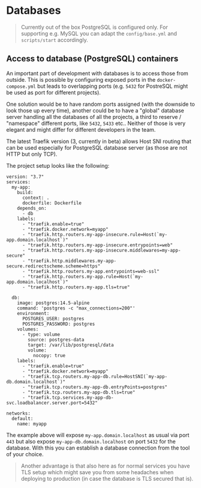 # Databases

> Currently out of the box PostgreSQL is configured only. For supporting e.g.
> MySQL you can adapt the `config/base.yml` and `scripts/start` accordingly.

## Access to database (PostgreSQL) containers

An important part of development with databases is to access those from outside.
This is possible by configuring exposed ports in the `docker-compose.yml` but 
leads to overlapping ports (e.g. `5432` for PostreSQL might be used as port for 
different projects).

One solution would be to have random ports assigned (with the downside to look
those up every time), another could be to have a "global" database server 
handling all the databases of all the projects, a third to reserve / 
"namespace" different ports, like `5432`, `5433` etc.. Neither of those is very 
elegant and might differ for different developers in the team.

The latest Traefik version (3, currently in beta) allows Host SNI routing that
can be used especially for PostgreSQL database server (as those are not HTTP 
but only TCP).

The project setup looks like the following:

```
version: "3.7"
services:
  my-app:
    build:
      context: .
      dockerfile: Dockerfile
    depends_on:
      - db
    labels:
      - "traefik.enable=true"
      - "traefik.docker.network=myapp"
      - "traefik.http.routers.my-app-insecure.rule=Host(`my-app.domain.localhost`)"
      - "traefik.http.routers.my-app-insecure.entrypoints=web"
      - "traefik.http.routers.my-app-insecure.middlewares=my-app-secure"
      - "traefik.http.middlewares.my-app-secure.redirectscheme.scheme=https"
      - "traefik.http.routers.my-app.entrypoints=web-ssl"
      - "traefik.http.routers.my-app.rule=Host(`my-app.domain.localhost`)"
      - "traefik.http.routers.my-app.tls=true"

  db:
    image: postgres:14.5-alpine
    command: 'postgres -c "max_connections=200"'
    environment:
      POSTGRES_USER: postgres
      POSTGRES_PASSWORD: postgres
    volumes:
      - type: volume
        source: postgres-data
        target: /var/lib/postgresql/data
        volume:
          nocopy: true
    labels:
      - "traefik.enable=true"
      - "traefik.docker.network=myapp"
      - "traefik.tcp.routers.my-app-db.rule=HostSNI(`my-app-db.domain.localhost`)"
      - "traefik.tcp.routers.my-app-db.entryPoints=postgres"
      - "traefik.tcp.routers.my-app-db.tls=true"
      - "traefik.tcp.services.my-app-db-svc.loadbalancer.server.port=5432"
      
networks:
  default:
    name: myapp
```

The example above will expose `my-app.domain.localhost` as usual via port `443`
but also expose `my-app-db.domain.localhost` on port `5432` for the database.
With this you can establish a database connection from the tool of your choice.

> Another advantage is that also here as for normal services you have TLS setup 
which might save you from some headaches when deploying to production (in case 
the database is TLS secured that is).


